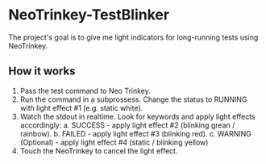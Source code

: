 # NeoTrinkey-TestBlinker

The project's goal is to give me light indicators for long-running tests using NeoTrinkey.

## How it works
1. Pass the test command to Neo Trinkey.
2. Run the command in a subprossess. Change the status to RUNNING with light effect #1 (e.g. static white).
3. Watch the stdout in realtime. Look for keywords and apply light effects accordingly:
  a. SUCCESS - apply light effect #2 (blinking grean / rainbow).
  b. FAILED - apply light effect #3 (blinking red).
  c. WARNING (Optional) - apply light effect #4 (static / blinking yellow)
4. Touch the NeoTrinkey to cancel the light effect.
